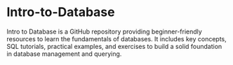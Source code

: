 # Intro-to-Database
Intro to Database is a GitHub repository providing beginner-friendly resources to learn the fundamentals of databases. It includes key concepts, SQL tutorials, practical examples, and exercises to build a solid foundation in database management and querying.
